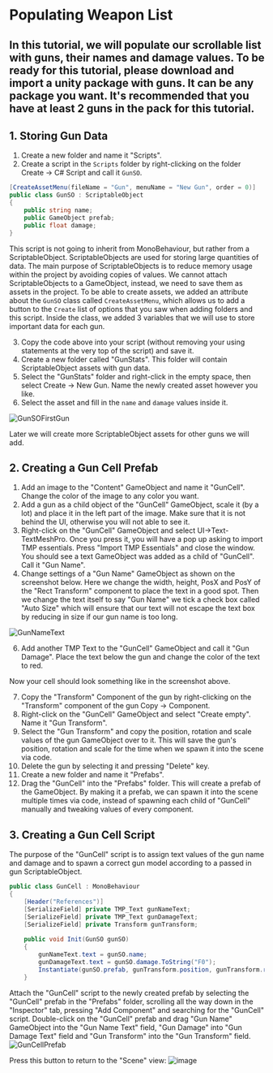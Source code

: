# Populating Weapon List
## In this tutorial, we will populate our scrollable list with guns, their names and damage values. To be ready for this tutorial, please download and import a unity package with guns. It can be any package you want. It's recommended that you have at least 2 guns in the pack for this tutorial.

## 1. Storing Gun Data
1. Create a new folder and name it "Scripts".
2. Create a script in the `Scripts` folder by right-clicking on the folder Create -> C# Script and call it `GunSO`.

```.cs
[CreateAssetMenu(fileName = "Gun", menuName = "New Gun", order = 0)]
public class GunSO : ScriptableObject
{
    public string name;
    public GameObject prefab;
    public float damage;
}
```
This script is not going to inherit from MonoBehaviour, but rather from a ScriptableObject. ScriptableObjects are used for storing large quantities of data. The main purpose of ScriptableObjects is to reduce memory usage within the project by avoiding copies of values. We cannot attach ScriptableObjects to a GameObject, instead, we need to save them as assets in the project. To be able to create assets, we added an attribute about the `GunSO` class called `CreateAssetMenu`, which allows us to add a button to the `Create` list of options that you saw when adding folders and this script. Inside the class, we added 3 variables that we will use to store important data for each gun.

3. Copy the code above into your script (without removing your using statements at the very top of the script) and save it.
4. Create a new folder called "GunStats". This folder will contain ScriptableObject assets with gun data.
5. Select the "GunStats" folder and right-click in the empty space, then select Create -> New Gun. Name the newly created asset however you like.
6. Select the asset and fill in the `name` and `damage` values inside it.
  
![GunSOFirstGun](https://github.com/maximbsb/GunClicker/assets/62714778/bb29111b-f743-47df-911a-0d5e8afb93f3)

Later we will create more ScriptableObject assets for other guns we will add.

## 2. Creating a Gun Cell Prefab
1. Add an image to the "Content" GameObject and name it "GunCell". Change the color of the image to any color you want.
2. Add a gun as a child object of the "GunCell" GameObject, scale it (by a lot) and place it in the left part of the image. Make sure that it is not behind the UI, otherwise you will not able to see it.
3. Right-click on the "GunCell" GameObject and select UI->Text-TextMeshPro. Once you press it, you will have a pop up asking to import TMP essentials. Press "Import TMP Essentials" and close the window. You should see a text GameObject was added as a child of "GunCell". Call it "Gun Name".
4. Change settings of a "Gun Name" GameObject as shown on the screenshot below. Here we change the width, height, PosX and PosY of the "Rect Transform" component to place the text in a good spot. Then we change the text itself to say "Gun Name" we tick a check box called "Auto Size" which will ensure that our text will not escape the text box by reducing in size if our gun name is too long.

![GunNameText](https://github.com/maximbsb/GunClicker/assets/62714778/70cccee5-b65c-4cf5-97e5-22067512c4a5)

6. Add another TMP Text to the "GunCell" GameObject and call it "Gun Damage". Place the text below the gun and change the color of the text to red.

Now your cell should look something like in the screenshot above.

7. Copy the "Transform" Component of the gun by right-clicking on the "Transform" component  of the gun Copy -> Component.
8. Right-click on the "GunCell" GameObject and select "Create empty". Name it "Gun Transform".
9. Select the "Gun Transform" and copy the position, rotation and scale values of the gun GameObject over to it. This will save the gun's position, rotation and scale for the time when we spawn it into the scene via code.
10. Delete the gun by selecting it and pressing "Delete" key.
11. Create a new folder and name it "Prefabs".
12. Drag the "GunCell" into the "Prefabs" folder. This will create a prefab of the GameObject. By making it a prefab, we can spawn it into the scene multiple times via code, instead of spawning each child of "GunCell" manually and tweaking values of every component. 

## 3. Creating a Gun Cell Script
The purpose of the "GunCell" script is to assign text values of the gun name and damage and to spawn a correct gun model according to a passed in gun ScriptableObject.

```.cs
public class GunCell : MonoBehaviour
{
    [Header("References")] 
    [SerializeField] private TMP_Text gunNameText;
    [SerializeField] private TMP_Text gunDamageText;
    [SerializeField] private Transform gunTransform;
   
    public void Init(GunSO gunSO)
    {
        gunNameText.text = gunSO.name;
        gunDamageText.text = gunSO.damage.ToString("F0");
        Instantiate(gunSO.prefab, gunTransform.position, gunTransform.rotation, gunTransform);
    }
```
Attach the "GunCell" script to the newly created prefab by selecting the "GunCell" prefab in the "Prefabs" folder, scrolling all the way down in the "Inspector" tab, pressing "Add Component" and searching for the "GunCell" script. Double-click on the "GunCell" prefab and drag "Gun Name" GameObject into the "Gun Name Text" field, "Gun Damage" into "Gun Damage Text" field and "Gun Transform" into the "Gun Transform" field.
![GunCellPrefab](https://github.com/maximbsb/GunClicker/assets/62714778/837797a7-da20-4c7f-ad50-c0992be97ddf)

Press this button to return to the "Scene" view:
![image](https://github.com/maximbsb/GunClicker/assets/62714778/23b83117-9b4e-4fe8-be0c-245bb2e0b70b)
